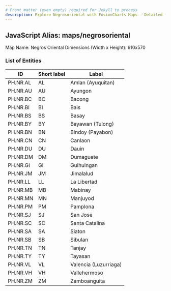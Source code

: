 ```yaml
---
# Front matter (even empty) required for Jekyll to process
description: Explore Negrosoriental with FusionCharts Maps – Detailed features for seamless integration. Try now & enhance your data visualization today! 
---
```


## JavaScript Alias: maps/negrosoriental

Map Name: Negros Oriental
Dimensions (Width x Height): 610x570





### List of Entities

ID | Short label | Label
---|---|---|
PH.NR.AL | AL | Amlan (Ayuquitan)
PH.NR.AU | AU | Ayungon
PH.NR.BC | BC | Bacong
PH.NR.BI | BI | Bais
PH.NR.BS | BS | Basay
PH.NR.BY | BY | Bayawan (Tulong)
PH.NR.BN | BN | Bindoy (Payabon)
PH.NR.CN | CN | Canlaon
PH.NR.DU | DU | Dauin
PH.NR.DM | DM | Dumaguete
PH.NR.GI | GI | Guihulngan
PH.NR.JM | JM | Jimalalud
PH.NR.LL | LL | La Libertad
PH.NR.MB | MB | Mabinay
PH.NR.MN | MN | Manjuyod
PH.NR.PM | PM | Pamplona
PH.NR.SJ | SJ | San Jose
PH.NR.SC | SC | Santa Catalina
PH.NR.SA | SA | Siaton
PH.NR.SB | SB | Sibulan
PH.NR.TN | TN | Tanjay
PH.NR.TY | TY | Tayasan
PH.NR.VL | VL | Valencia (Luzurriaga)
PH.NR.VH | VH | Vallehermoso
PH.NR.ZM | ZM | Zamboanguita